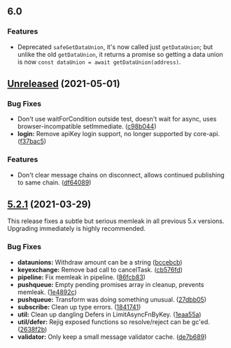 ## 6.0
### Features

* Deprecated `safeGetDataUnion`, it's now called just `getDataUnion`; but unlike the old `getDataUnion`, it returns a promise so getting a data union is now `const dataUnion = await getDataUnion(address)`.


## [Unreleased](https://github.com/streamr-dev/streamr-client/compare/v5.3.0-beta.0...c98b04415cdf558b483f70a838e58b2a5321ffed) (2021-05-01)

### Bug Fixes

* Don't use waitForCondition outside test, doesn't wait for async, uses browser-incompatible setImmediate. ([c98b044](https://github.com/streamr-dev/streamr-client/commit/c98b04415cdf558b483f70a838e58b2a5321ffed))
* **login:** Remove apiKey login support, no longer supported by core-api. ([f37bac5](https://github.com/streamr-dev/streamr-client/commit/f37bac53972ed9dc429ffdbd1567172d6e502801))

### Features

* Don't clear message chains on disconnect, allows continued publishing to same chain. ([df64089](https://github.com/streamr-dev/streamr-client/commit/df6408985d0001a88d118d9712c2cc92f595748d))


## [5.2.1](https://github.com/streamr-dev/streamr-client/compare/v5.1.0...v5.2.1) (2021-03-29)

This release fixes a subtle but serious memleak in all previous 5.x
versions. Upgrading immediately is highly recommended.

### Bug Fixes

* **dataunions:** Withdraw amount can be a string ([bccebcb](https://github.com/streamr-dev/streamr-client/commit/bccebcb580e91f55a68a0aae864dcc48cf370bfa))
* **keyexchange:** Remove bad call to cancelTask. ([cb576fd](https://github.com/streamr-dev/streamr-client/commit/cb576fdccbbf2600011c89a151cb15a3870a258a))
* **pipeline:** Fix memleak in pipeline. ([86fcb83](https://github.com/streamr-dev/streamr-client/commit/86fcb833d74df267ad538fc37cf76c4f95c9462c))
* **pushqueue:** Empty pending promises array in cleanup, prevents memleak. ([1e4892c](https://github.com/streamr-dev/streamr-client/commit/1e4892ccabd6853c59648fc025bc8be1fd630e55))
* **pushqueue:** Transform was doing something unusual. ([27dbb05](https://github.com/streamr-dev/streamr-client/commit/27dbb05612a2d838e4ce399fb643d6ca00c1af74))
* **subscribe:** Clean up type errors. ([1841741](https://github.com/streamr-dev/streamr-client/commit/184174127835a3d11160acbe4804b621e4480a86))
* **util:** Clean up dangling Defers in LimitAsyncFnByKey. ([1eaa55a](https://github.com/streamr-dev/streamr-client/commit/1eaa55a9b51f44e055148ba80fa51e1d63fe2a77))
* **util/defer:** Rejig exposed functions so resolve/reject can be gc'ed. ([2638f2b](https://github.com/streamr-dev/streamr-client/commit/2638f2b164455b6c45f3c6e9d3d6b297669ebc7a))
* **validator:** Only keep a small message validator cache. ([de7b689](https://github.com/streamr-dev/streamr-client/commit/de7b68953dd52f8fbdf4bee4dff2ba6b3bd02545))
